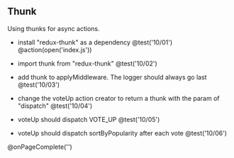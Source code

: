 ## Thunk
Using thunks for async actions.

+ install "redux-thunk" as a dependency
@test('10/01')
@action(open('index.js'))

+ import thunk from "redux-thunk"
@test('10/02')

+ add thunk to applyMiddleware. The logger should always go last
@test('10/03')

+ change the voteUp action creator to return a thunk with the param of "dispatch"
@test('10/04')

+ voteUp should dispatch VOTE_UP
@test('10/05')

+ voteUp should dispatch sortByPopularity after each vote
@test('10/06')

@onPageComplete('')

